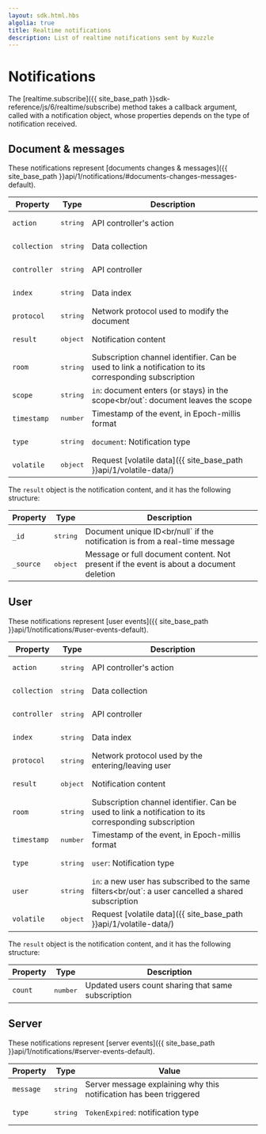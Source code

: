 ```yaml
---
layout: sdk.html.hbs
algolia: true
title: Realtime notifications
description: List of realtime notifications sent by Kuzzle
---
```

# Notifications

The [realtime.subscribe]({{ site_base_path }}sdk-reference/js/6/realtime/subscribe) method takes a callback argument, called with a notification object, whose properties depends on the type of notification received.

## Document & messages

These notifications represent [documents changes & messages]({{ site_base_path }}api/1/notifications/#documents-changes-messages-default).

| Property | Type |Description       |
|--------------------|------|------------------|
| `action` | <pre>string</pre> | API controller's action  |
| `collection` | <pre>string</pre> | Data collection |
| `controller` | <pre>string</pre> | API controller  |
| `index` | <pre>string</pre> | Data index |
| `protocol` | <pre>string</pre> | Network protocol used to modify the document |
| `result` | <pre>object</pre> | Notification content |
| `room` | <pre>string</pre> | Subscription channel identifier. Can be used to link a notification to its corresponding subscription |
| `scope` | <pre>string</pre> | `in`: document enters (or stays) in the scope<br/out`: document leaves the scope |
|`timestamp` | <pre>number</pre> | Timestamp of the event, in Epoch-millis format |
| `type` | <pre>string</pre> | `document`: Notification type |
| `volatile` | <pre>object</pre> | Request [volatile data]({{ site_base_path }}api/1/volatile-data/) |

The `result` object is the notification content, and it has the following structure:

| Property | Type |Description       |
|--------------------|------|------------------|
| `_id` | <pre>string</pre> | Document unique ID<br/null` if the notification is from a real-time message|
| `_source` | <pre>object</pre> | Message or full document content. Not present if the event is about a document deletion |

## User

These notifications represent [user events]({{ site_base_path }}api/1/notifications/#user-events-default).

| Property | Type |Description       |
|--------------------|------|------------------|
| `action` | <pre>string</pre> | API controller's action  |
| `collection` | <pre>string</pre> | Data collection |
| `controller` | <pre>string</pre> | API controller  |
| `index` | <pre>string</pre> | Data index |
| `protocol` | <pre>string</pre> | Network protocol used by the entering/leaving user |
| `result` | <pre>object</pre> | Notification content |
| `room` | <pre>string</pre> | Subscription channel identifier. Can be used to link a notification to its corresponding subscription |
|`timestamp` | <pre>number</pre> | Timestamp of the event, in Epoch-millis format |
| `type` | <pre>string</pre> | `user`: Notification type |
| `user` | <pre>string</pre> | `in`: a new user has subscribed to the same filters<br/out`: a user cancelled a shared subscription |
| `volatile` | <pre>object</pre> | Request [volatile data]({{ site_base_path }}api/1/volatile-data/) |

The `result` object is the notification content, and it has the following structure:

| Property | Type |Description       |
|--------------------|------|------------------|
| `count` | <pre>number</pre> |  Updated users count sharing that same subscription |

## Server

These notifications represent [server events]({{ site_base_path }}api/1/notifications/#server-events-default).

| Property | Type | Value |
|--------------------|------|------------------|
| `message` | <pre>string</pre> | Server message explaining why this notification has been triggered |
| `type` | <pre>string</pre> | `TokenExpired`: notification type |

